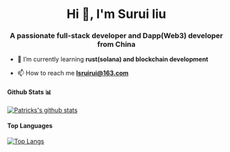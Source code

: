 <h1 align="center">Hi 👋, I'm Surui liu</h1>
<h3 align="center">A passionate full-stack developer and Dapp(Web3) developer from China</h3>

- 🌱 I’m currently learning **rust(solana) and blockchain development**

- 📫 How to reach me **lsruirui@163.com**

#### Github Stats 📊

[![Patricks's github stats](https://github-readme-stats.vercel.app/api?username=SuruiLiu&count_private=true&show_icons=true&theme=radical)](https://github.com/anuraghazra/github-readme-stats)

#### Top Languages
[![Top Langs](https://github-readme-stats.vercel.app/api/top-langs/?username=SuruiLiu&hide=C&layout=compact)](https://github.com/anuraghazra/github-readme-stats)
